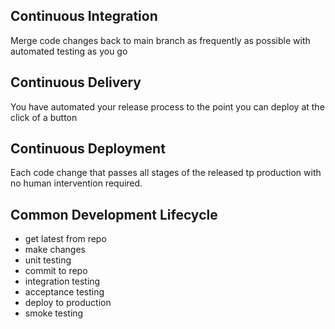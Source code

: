 ## Continuous Integration
Merge code changes back to main branch as frequently as possible with automated testing as you go

## Continuous Delivery
You have automated your release process to the point you can deploy at the click of a button

## Continuous Deployment
Each code change that passes all stages of the released tp production with no human intervention required.


## Common Development Lifecycle
- get latest from repo
- make changes
- unit testing
- commit to repo
- integration testing
- acceptance testing
- deploy to production
- smoke testing